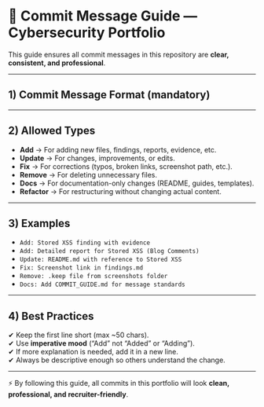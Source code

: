 # 📘 Commit Message Guide — Cybersecurity Portfolio  

This guide ensures all commit messages in this repository are **clear, consistent, and professional**.  

---

## 1) Commit Message Format (mandatory)  


---

## 2) Allowed Types  

- **Add** → For adding new files, findings, reports, evidence, etc.  
- **Update** → For changes, improvements, or edits.  
- **Fix** → For corrections (typos, broken links, screenshot path, etc.).  
- **Remove** → For deleting unnecessary files.  
- **Docs** → For documentation-only changes (README, guides, templates).  
- **Refactor** → For restructuring without changing actual content.  

---

## 3) Examples  

- `Add: Stored XSS finding with evidence`  
- `Add: Detailed report for Stored XSS (Blog Comments)`  
- `Update: README.md with reference to Stored XSS`  
- `Fix: Screenshot link in findings.md`  
- `Remove: .keep file from screenshots folder`  
- `Docs: Add COMMIT_GUIDE.md for message standards`  

---

## 4) Best Practices  

✔ Keep the first line short (max ~50 chars).  
✔ Use **imperative mood** (“Add” not “Added” or “Adding”).  
✔ If more explanation is needed, add it in a new line.  
✔ Always be descriptive enough so others understand the change.  

---

⚡ By following this guide, all commits in this portfolio will look **clean, professional, and recruiter-friendly**.  
